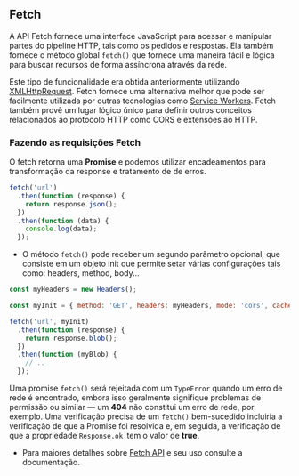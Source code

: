 ## Fetch

A API Fetch fornece uma interface JavaScript para acessar e manipular partes do pipeline HTTP, tais como os pedidos e respostas. Ela também fornece o método global `fetch()` que fornece uma maneira fácil e lógica para buscar recursos de forma assíncrona através da rede.

Este tipo de funcionalidade era obtida anteriormente utilizando [XMLHttpRequest](https://developer.mozilla.org/pt-BR/docs/Web/API/XMLHttpRequest). Fetch fornece uma alternativa melhor que pode ser facilmente utilizada por outras tecnologias como [Service Workers](https://developer.mozilla.org/en-US/docs/Web/API/Service_Worker_API). Fetch também provê um lugar lógico único para definir outros conceitos relacionados ao protocolo HTTP como CORS e extensões ao HTTP.

### Fazendo as requisições Fetch

O fetch retorna uma **Promise** e podemos utilizar encadeamentos para transformação da response e tratamento de de erros.

```js
fetch('url')
  .then(function (response) {
    return response.json();
  })
  .then(function (data) {
    console.log(data);
  });
```

- O método `fetch()` pode receber um segundo parâmetro opcional, que consiste em um objeto init que permite setar várias configurações tais como: headers, method, body...

```js
const myHeaders = new Headers();

const myInit = { method: 'GET', headers: myHeaders, mode: 'cors', cache: 'default' };

fetch('url', myInit)
  .then(function (response) {
    return response.blob();
  })
  .then(function (myBlob) {
    // ..
  });
```

Uma promise `fetch()` será rejeitada com um `TypeError` quando um erro de rede é encontrado, embora isso geralmente signifique problemas de permissão ou similar — um **404** não constitui um erro de rede, por exemplo. Uma verificação precisa de um `fetch()` bem-sucedido incluiria a verificação de que a Promise foi resolvida e, em seguida, a verificação de que a propriedade `Response.ok `tem o valor de **true**.

- Para maiores detalhes sobre [Fetch API](https://developer.mozilla.org/pt-BR/docs/Web/API/Fetch_API) e seu uso consulte a documentação.
